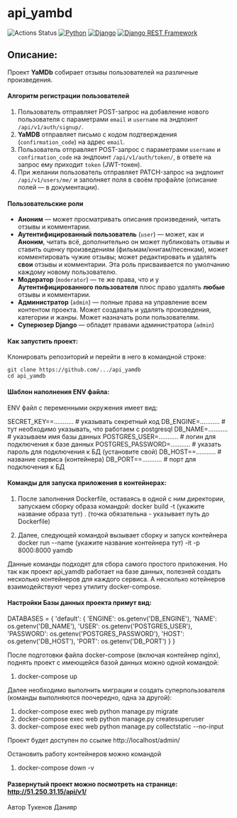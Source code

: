 # api_yambd
![Actions Status](https://github.com/Tyken87/yamdb_final/actions/workflows/yamdb_workflow.yml/badge.svg)
[![Python](https://img.shields.io/badge/-Python-464646?style=flat-square&logo=Python)](https://www.python.org/)
[![Django](https://img.shields.io/badge/-Django-464646?style=flat-square&logo=Django)](https://www.djangoproject.com/)
[![Django REST Framework](https://img.shields.io/badge/-Django%20REST%20Framework-464646?style=flat-square&logo=Django%20REST%20Framework)](https://www.django-rest-framework.org/)
## Описание:
Проект **YaMDb** собирает отзывы пользователей на различные произведения.

#### Алгоритм регистрации пользователей
1. Пользователь отправляет POST-запрос на добавление нового пользователя с параметрами `email` и `username` на эндпоинт `/api/v1/auth/signup/`.
2. **YaMDB** отправляет письмо с кодом подтверждения (`confirmation_code`) на адрес  `email`.
3. Пользователь отправляет POST-запрос с параметрами `username` и `confirmation_code` на эндпоинт `/api/v1/auth/token/`, в ответе на запрос ему приходит `token` (JWT-токен).
4. При желании пользователь отправляет PATCH-запрос на эндпоинт `/api/v1/users/me/` и заполняет поля в своём профайле (описание полей — в документации).

#### Пользовательские роли
- **Аноним** — может просматривать описания произведений, читать отзывы и комментарии.
- **Аутентифицированный пользователь** (`user`) — может, как и **Аноним**, читать всё, дополнительно он может публиковать отзывы и ставить оценку произведениям (фильмам/книгам/песенкам), может комментировать чужие отзывы; может редактировать и удалять **свои** отзывы и комментарии. Эта роль присваивается по умолчанию каждому новому пользователю.
- **Модератор** (`moderator`) — те же права, что и у **Аутентифицированного пользователя** плюс право удалять **любые** отзывы и комментарии.
- **Администратор** (`admin`) — полные права на управление всем контентом проекта. Может создавать и удалять произведения, категории и жанры. Может назначать роли пользователям. 
- **Суперюзер Django** — обладет правами администратора (`admin`)


#### Как запустить проект:

Клонировать репозиторий и перейти в него в командной строке:

```
git clone https://github.com/.../api_yamdb
cd api_yamdb
```

#### Шаблон наполнения ENV файла:

ENV файл с переменными окружения имеет вид:

SECRET_KEY==........... # указывать секретный код
DB_ENGINE=........... # тут необходимо указывать, что работаем с postgresql
DB_NAME=........... # указываем имя базы данных
POSTGRES_USER=........... # логин для подключения к базе данных
POSTGRES_PASSWORD=........... # указать пароль для подключения к БД (установите свой)
DB_HOST==........... # название сервиса (контейнера)
DB_PORT==........... # порт для подключения к БД


#### Команды для запуска приложения в контейнерах:

1. После заполнения Dockerfile, оставаясь в одной с ним директории, запускаем сборку образа командой:
docker build -t (укажите название образа тут) . (точка обязательна - указывает путь до Dockerfile)

2. Далее, следующей командой вызывает сборку и запуск контейнера
docker run --name (укажите название контейнера тут) -it -p 8000:8000 yamdb

Данные команды подходят для сбора самого простого приложения. Но так как проект api_yamdb работает
на базе данных, полезней создать несколько контейнеров для каждого сервиса. А несколько котейнеров 
взаимодействуют через утилиту docker-compose.

#### Настройки Базы данных проекта примут вид:

DATABASES = {
    'default': {
        'ENGINE': os.getenv('DB_ENGINE'),
        'NAME': os.getenv('DB_NAME'),
        'USER': os.getenv('POSTGRES_USER'),
        'PASSWORD': os.getenv('POSTGRES_PASSWORD'),
        'HOST': os.getenv('DB_HOST'),
        'PORT': os.getenv('DB_PORT')
    }
}

После подготовки файла docker-compose (включая контейнер nginx), поднять проект с 
имеющейся базой данных можно одной командой:

1. docker-compose up

Далее необходимо выполнить миграции и создать суперпользователя 
(команды выполняются поочередно, одна за другой):

1. docker-compose exec web python manage.py migrate
2. docker-compose exec web python manage.py createsuperuser
3. docker-compose exec web python manage.py collectstatic --no-input

Проект будет доступен по ссылке http://localhost/admin/

Остановить работу контейнеров можно командой 

1. docker-compose down -v

#### Развернутый проект можно посмотреть на странице: http://51.250.31.15/api/v1/

Автор Тукенов Данияр